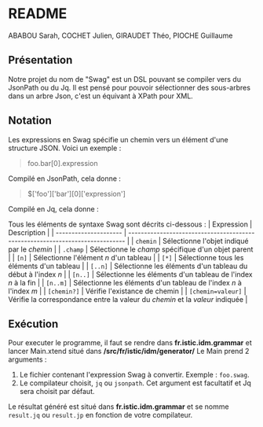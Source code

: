 # README
ABABOU Sarah, COCHET Julien, GIRAUDET Théo, PIOCHE Guillaume
## Présentation
Notre projet du nom de "Swag" est un DSL pouvant se compiler vers du JsonPath ou du Jq. Il est pensé pour pouvoir sélectionner des sous-arbres dans un arbre Json, c'est un équivant à XPath pour XML.
## Notation
Les expressions en Swag spécifie un chemin vers un élément d'une structure JSON. Voici un exemple :
> foo.bar[0].expression

Compilé en JsonPath, cela donne :
> $['foo']['bar'][0]['expression']

Compilé en Jq, cela donne :
> 

Tous les éléments de syntaxe Swag sont décrits ci-dessous :
| Expression            | Description                                                                   |
| --------------------- | ----------------------------------------------------------------------------- |
| ```chemin```          | Sélectionne l'objet indiqué par le *chemin*                                   |
| ```.champ```          | Sélectionne le *champ* spécifique d'un objet parent                           |
| ```[n]```             | Sélectionne l'élément *n* d'un tableau                                        |
| ```[*]```             | Sélectionne tous les éléments d'un tableau                                    |
| ```[..n]```           | Sélectionne les éléments d'un tableau du début à l'index *n*                  |
| ```[n..]```           | Sélectionne les éléments d'un tableau de l'index *n* à la fin                 |
| ```[n..m]```          | Sélectionne les éléments d'un tableau de l'index *n* à l'index *m*            |
| ```[chemin?]```       | Vérifie l'existance de chemin                                                 |
| ```[chemin=valeur]``` | Vérifie la correspondance entre la valeur du *chemin* et la *valeur* indiquée |
## Exécution
Pour executer le programme, il faut se rendre dans **fr.istic.idm.grammar** et lancer Main.xtend situé dans **/src/fr/istic/idm/generator/**
Le Main prend 2 arguments :
1. Le fichier contenant l'expression Swag à convertir. Exemple : ```foo.swag```.
2. Le compilateur choisit, ```jq``` ou ```jsonpath```. Cet argument est facultatif et Jq sera choisit par défaut.

Le résultat généré est situé dans **fr.istic.idm.grammar** et se nomme ```result.jq``` ou ```result.jp``` en fonction de votre compilateur.
